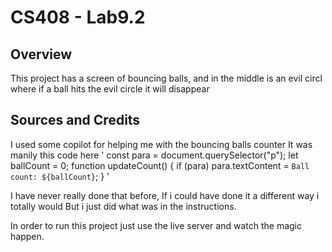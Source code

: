 # CS408 - Lab9.2

## Overview

This project has a screen of bouncing balls, and in the middle is an evil circl where if a ball hits the evil circle it will disappear

## Sources and Credits

I used some copilot for helping me with the bouncing balls counter It was manily this code here 
'
const para = document.querySelector("p");
let ballCount = 0;
function updateCount() {
  if (para) para.textContent = `Ball count: ${ballCount}`;
}
'

I have never really done that before, If i could have done it a different way i totally would But i just did what was in the instructions. 

In order to run this project just use the live server and watch the magic happen.
